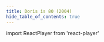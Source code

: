 ```yaml
---
title: Doris is 80 (2004)
hide_table_of_contents: true
---
```


import ReactPlayer from 'react-player'

<ReactPlayer url='/video/doris-is-80.mp4' controls={true} width="100%"/>
